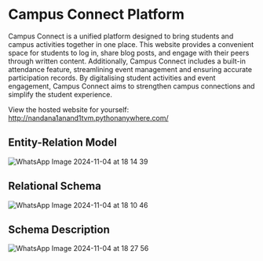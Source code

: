 # Campus Connect Platform

Campus Connect is a unified platform designed to bring students and campus activities together in one place. This website provides a convenient space for students to log in, share blog posts, and engage with their peers through written content. Additionally, Campus Connect includes a built-in attendance feature, streamlining event management and ensuring accurate participation records. By digitalising student activities and event engagement, Campus Connect aims to strengthen campus connections and simplify the student experience.

View the hosted website for yourself: http://nandana1anand1tvm.pythonanywhere.com/

## Entity-Relation Model
![WhatsApp Image 2024-11-04 at 18 14 39](https://github.com/user-attachments/assets/61905a0a-207c-4e2b-b88d-2ad7bbabf822)

## Relational Schema
![WhatsApp Image 2024-11-04 at 18 10 46](https://github.com/user-attachments/assets/85ee29ed-e753-4892-ae6a-f25a7d3bd0ad)

## Schema Description
![WhatsApp Image 2024-11-04 at 18 27 56](https://github.com/user-attachments/assets/ad48df6c-844f-4b8d-b317-b8a07e63c6bd)
